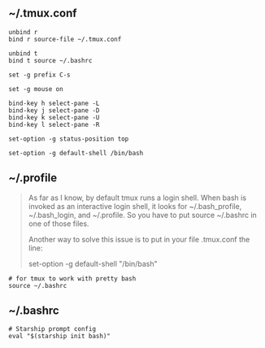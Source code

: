 ##  ~/.tmux.conf
    unbind r
    bind r source-file ~/.tmux.conf

    unbind t
    bind t source ~/.bashrc

    set -g prefix C-s

    set -g mouse on

    bind-key h select-pane -L
    bind-key j select-pane -D
    bind-key k select-pane -U
    bind-key l select-pane -R

    set-option -g status-position top

    set-option -g default-shell /bin/bash





## ~/.profile
>As far as I know, by default tmux runs a login shell. When bash is invoked as an interactive login shell, it looks for ~/.bash_profile, ~/.bash_login, and ~/.profile. So you have to put source ~/.bashrc in one of those files.
>
>Another way to solve this issue is to put in your file .tmux.conf the line:
>
>set-option -g default-shell "/bin/bash"


    # for tmux to work with pretty bash
    source ~/.bashrc

## ~/.bashrc
    # Starship prompt config
    eval "$(starship init bash)"